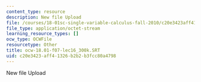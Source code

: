 ```yaml
---
content_type: resource
description: New file Upload
file: /courses/18-01sc-single-variable-calculus-fall-2010/c20e3423aff41326b2b2b3fcc80a4798_ocw-18.01-f07-lec16_300k.SRT
file_type: application/octet-stream
learning_resource_types: []
ocw_type: OCWFile
resourcetype: Other
title: ocw-18.01-f07-lec16_300k.SRT
uid: c20e3423-aff4-1326-b2b2-b3fcc80a4798
---
```

New file Upload

